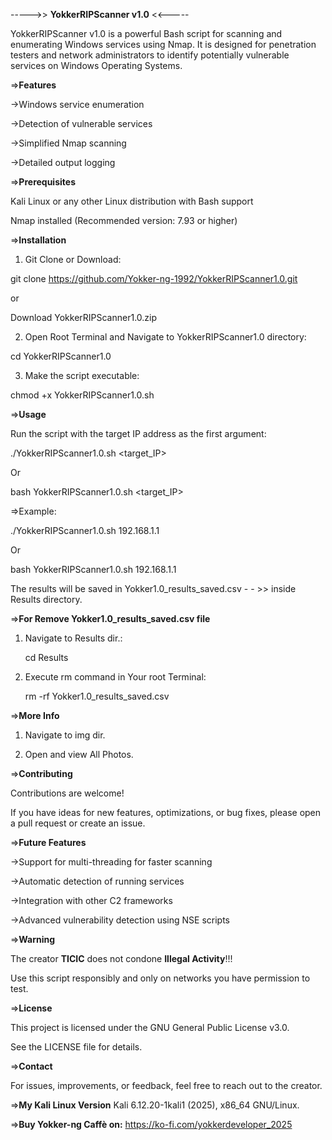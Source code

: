 ----->> **YokkerRIPScanner v1.0** <<-----

YokkerRIPScanner v1.0 is a powerful Bash script for scanning and enumerating Windows services using Nmap. 
It is designed for penetration testers and network administrators to identify potentially vulnerable services on 
Windows Operating Systems.

=>**Features**

->Windows service enumeration

->Detection of vulnerable services

->Simplified Nmap scanning

->Detailed output logging


=>**Prerequisites**

Kali Linux or any other Linux distribution with Bash support

Nmap installed (Recommended version: 7.93 or higher)


=>**Installation**

1. Git Clone or Download:

git clone https://github.com/Yokker-ng-1992/YokkerRIPScanner1.0.git

or

Download YokkerRIPScanner1.0.zip

2. Open Root Terminal and Navigate to YokkerRIPScanner1.0 directory:

cd YokkerRIPScanner1.0

3. Make the script executable:

chmod +x YokkerRIPScanner1.0.sh


=>**Usage**

Run the script with the target IP address as the first argument:

./YokkerRIPScanner1.0.sh <target_IP>

Or

bash YokkerRIPScanner1.0.sh <target_IP>


=>Example:

./YokkerRIPScanner1.0.sh 192.168.1.1

Or

bash YokkerRIPScanner1.0.sh 192.168.1.1

The results will be saved in Yokker1.0_results_saved.csv - - >> inside Results directory.


=>**For Remove  Yokker1.0_results_saved.csv file**

1. Navigate to Results dir.:

   cd Results
   
3. Execute rm command in Your root Terminal:

   rm -rf Yokker1.0_results_saved.csv


=>**More Info**

1. Navigate to img dir.

3. Open and view All Photos.


=>**Contributing**

Contributions are welcome! 

If you have ideas for new features, optimizations, or bug fixes, please open a pull request or create an issue.


=>**Future Features**

->Support for multi-threading for faster scanning

->Automatic detection of running services

->Integration with other C2 frameworks

->Advanced vulnerability detection using NSE scripts


=>**Warning**

The creator **TICIC** does not condone **Illegal Activity**!!!

Use this script responsibly and only on networks you have permission to test.


=>**License**

This project is licensed under the GNU General Public License v3.0. 

See the LICENSE file for details.


=>**Contact**

For issues, improvements, or feedback, feel free to reach out to the creator.


=>**My Kali Linux Version**
Kali 6.12.20-1kali1 (2025), x86_64 GNU/Linux.


=>**Buy Yokker-ng Caffè on:**
https://ko-fi.com/yokkerdeveloper_2025


